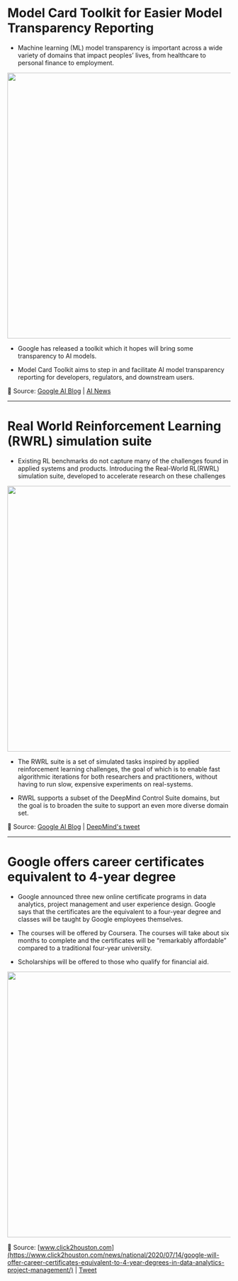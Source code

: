 # Model Card Toolkit for Easier Model Transparency Reporting
- Machine learning (ML) model transparency is important across a wide variety of domains that impact peoples’ lives, from healthcare to personal finance to employment.

[<p align="center"><img src="https://github.com/Machine-Learning-Tokyo/AI-ML-Newsletter/blob/master/images/ModelCardToolkit.jpg" width="600" /></p>](https://ai.googleblog.com/2020/07/introducing-model-card-toolkit-for.html)

- Google has released a toolkit which it hopes will bring some transparency to AI models.

- Model Card Toolkit aims to step in and facilitate AI model transparency reporting for developers, regulators, and downstream users.


📌 Source: [Google AI Blog](https://ai.googleblog.com/2020/07/introducing-model-card-toolkit-for.html) | [AI News]( https://artificialintelligence-news.com/2020/07/28/musk-predicts-ai-superior-humans-five-years/)

---

# Real World Reinforcement Learning (RWRL) simulation suite
- Existing RL benchmarks do not capture many of the challenges found in applied systems and products. Introducing the Real-World RL(RWRL) simulation suite, developed to accelerate research on these challenges

[<p align="center"><img src="https://github.com/Machine-Learning-Tokyo/AI-ML-Newsletter/blob/master/images/RWRL_Overview.gif" width="600" /></p>](https://ai.googleblog.com/2020/08/a-simulation-suite-for-tackling-applied.html)


- The RWRL suite is a set of simulated tasks inspired by applied reinforcement learning challenges, the goal of which is to enable fast algorithmic iterations for both researchers and practitioners, without having to run slow, expensive experiments on real-systems. 

- RWRL supports a subset of the DeepMind Control Suite domains, but the goal is to broaden the suite to support an even more diverse domain set.

📌 Source: [Google AI Blog](https://ai.googleblog.com/2020/08/a-simulation-suite-for-tackling-applied.html) | [DeepMind's tweet](https://twitter.com/DeepMind/status/1293607821859336195?s=20)

---

# Google offers career certificates equivalent to 4-year degree

- Google announced three new online certificate programs in data analytics, project management and user experience design. Google says that the certificates are the equivalent to a four-year degree and classes will be taught by Google employees themselves.

- The courses will be offered by Coursera. The courses will take about six months to complete and the certificates will be “remarkably affordable” compared to a traditional four-year university.

- Scholarships will be offered to those who qualify for financial aid.


[<p align="center"><img src="https://github.com/Machine-Learning-Tokyo/AI-ML-Newsletter/blob/master/images/google_certificates.png" width="600" /></p>](https://twitter.com/Google/status/1282677217307369474?s=20)



📌 Source: [www.click2houston.com](https://www.click2houston.com/news/national/2020/07/14/google-will-offer-career-certificates-equivalent-to-4-year-degrees-in-data-analytics-project-management/) | [Tweet](https://twitter.com/Google/status/1282677217307369474?s=20)


